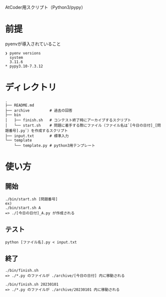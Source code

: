 AtCoder用スクリプト（Python3/pypy）

# 前提
pyenvが導入されていること
```
❯ pyenv versions
  system
  3.11.6
* pypy3.10-7.3.12
```

# ディレクトリ
```
.
├── README.md
├── archive         # 過去の回答
├── bin
│   ├── finish.sh   # コンテスト終了時にアーカイブするスクリプト
│   └── start.sh    # 問題に着手する際にファイル（ファイル名は`[今日の日付]_[問題番号].py`）を作成するスクリプト
├── input.txt       # 標準入力
└── template
    └── template.py # python3用テンプレート
```

# 使い方
## 開始
```
./bin/start.sh [問題番号]
ex)
./bin/start.sh A
=> ./[今日の日付]_A.py が作成される
```

## テスト
```
python [ファイル名].py < input.txt
```

## 終了
```
./bin/finish.sh
=> ./*.py のファイルが ./archive/[今日の日付] 内に移動される

./bin/finish.sh 20230101
=> ./*.py のファイルが ./archive/20230101 内に移動される
```
